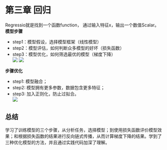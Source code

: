 # 第三章 回归
Regressio就是找到一个函数function， 通过输入特征x，输出一个数值Scalar。  
**模型步骤**  
- step1：模型假设，选择模型框架（线性模型）  
- step2：模型评估，如何判断众多模型的好坏（损失函数）  
- step3：模型优化，如何筛选最优的模型（梯度下降）  
![](https://tva1.sinaimg.cn/large/e6c9d24ely1h36sbeql3jj20iq0d1dhh.jpg)
![](https://tva1.sinaimg.cn/large/e6c9d24ely1h36scbscxej20m10h776e.jpg)

**步骤优化**
- step1: 模型融合；  
- step2: 模型拥有更多参数，数据包含更多特征；  
- step3: 加入正则化，防止过拟合。  
![](https://tva1.sinaimg.cn/large/e6c9d24ely1h36sgrg16uj20l10ggaci.jpg)

## 总结
学习了训练模型的三个步骤，从分析任务，选择模型；到使用损失函数评价模型效果；和根据损失函数的结果进行反向链式传播，从而计算梯度下降的结果。学到了三种优化模型的方法，并且通过实践代码加深了理解。
